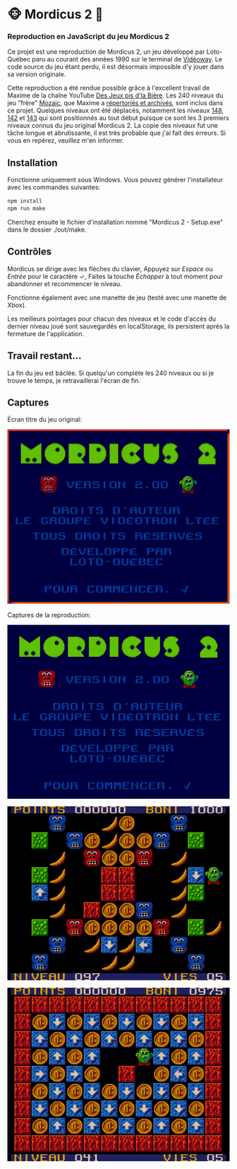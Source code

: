 # 🐵 Mordicus 2 🍌

### Reproduction en JavaScript du jeu Mordicus 2

Ce projet est une reproduction de Mordicus 2, un jeu développé par Loto-Québec paru au courant des années 1990 sur le terminal de [Vidéoway](https://fr.wikipedia.org/wiki/Vid%C3%A9oway). Le code source du jeu étant perdu, il est désormais impossible d'y jouer dans sa version originale.

Cette reproduction a été rendue possible grâce à l'excellent travail de Maxime de la chaîne YouTube [Des Jeux pis d'la Bière](https://youtube.com/@jeuxbiere?feature=shared). Les 240 niveaux du jeu "frère" [Mozaic](https://youtu.be/YygmFM3qP8w?feature=shared), que Maxime a [répertoriés et archivés](https://archive.org/details/mozaic-240-levels/001.png), sont inclus dans ce projet. Quelques niveaux ont été déplacés, notamment les niveaux [148](https://archive.org/details/mozaic-240-levels/148.png), [142](https://archive.org/details/mozaic-240-levels/142.png) et [143](https://archive.org/details/mozaic-240-levels/143.png) qui sont positionnés au tout début puisque ce sont les 3 premiers niveaux connus du jeu original Mordicus 2. La copie des niveaux fut une tâche longue et abrutissante, il est très probable que j'ai fait des erreurs. Si vous en repérez, veuillez m'en informer.

## Installation

Fonctionne uniquement sous Windows.
Vous pouvez générer l'installateur avec les commandes suivantes:

```sh
npm install
npm run make
```

Cherchez ensuite le fichier d'installation nommé "Mordicus 2 - Setup.exe" dans le dossier ./out/make.

## Contrôles

Mordicus se dirige avec les flèches du clavier,
Appuyez sur _Espace_ ou _Entrée_ pour le caractère ✓,
Faites la touche _Échapper_ à tout moment pour abandonner et recommencer le niveau.

Fonctionne également avec une manette de jeu (testé avec une manette de Xbox).

Les meilleurs pointages pour chacun des niveaux et le code d'accès du dernier niveau joué sont sauvegardés en localStorage, ils persistent après la fermeture de l'application.

## Travail restant...

La fin du jeu est bâclée. Si quelqu'un complète les 240 niveaux ou si je trouve le temps, je retravaillerai l'écran de fin.

## Captures

Écran titre du jeu original:

<p align="center"><img src="captures/original/titre.png" alt="écran titre original"></img></p>

Captures de la reproduction:

<p align="center"><img src="captures/reproduction/titre.png" alt="écran titre reproduit"></img></p>

<p align="center"><img src="captures/reproduction/097.png" alt="niveau 97"></img></p>

<p align="center"><img src="captures/reproduction/041.png" alt="niveau 41"></img></p>
